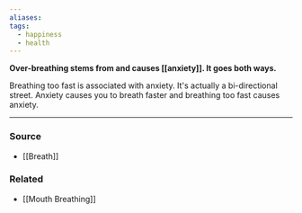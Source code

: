 ```yaml
---
aliases: 
tags:
  - happiness
  - health
---
```

**Over-breathing stems from and causes [[anxiety]]. It goes both ways.**

Breathing too fast is associated with anxiety. It's actually a bi-directional street. Anxiety causes you to breath faster and breathing too fast causes anxiety.

---

### Source
- [[Breath]]

### Related
- [[Mouth Breathing]]